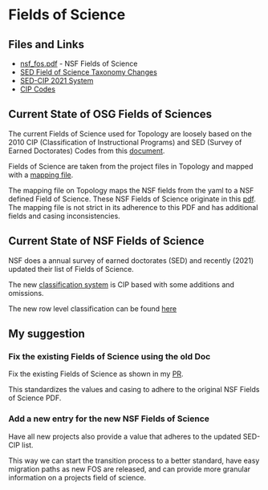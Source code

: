 # Fields of Science

## Files and Links

* [nsf_fos.pdf](../nsf_fos.pdf) - NSF Fields of Science
* [SED Field of Science Taxonomy Changes](https://ncses.nsf.gov/pubs/ncses23200#changes-in-the-field-of-study-taxonomy-and-education-data-collection_new-cip-based-field-of-study-taxonomy)
* [SED-CIP 2021 System](./nsf24300-taba-005.xlsx)
* [CIP Codes](https://nces.ed.gov/ipeds/cipcode/browse.aspx?y=55)


## Current State of OSG Fields of Sciences

The current Fields of Science used for Topology are loosely based on the 2010 CIP (Classification of Instructional Programs)
and SED (Survey of Earned Doctorates) Codes from this [document](../nsf_fos.pdf).

Fields of Science are taken from the project files in Topology and mapped with a 
[mapping file](https://github.com/opensciencegrid/topology/blob/5248f5e2322f711b28ce767a0348564e65907aec/mappings/nsfscience.yaml). 

The mapping file on Topology maps the NSF fields from the yaml to a NSF defined Field of Science. 
These NSF Fields of Science originate in this [pdf](../nsf_fos.pdf). The mapping file is not strict
in its adherence to this PDF and has additional fields and casing inconsistencies.

## Current State of NSF Fields of Science

NSF does a annual survey of earned doctorates (SED) and recently (2021) updated their list of Fields of Science.

The new [classification system](https://ncses.nsf.gov/pubs/ncses23200#changes-in-the-field-of-study-taxonomy-and-education-data-collection_new-cip-based-field-of-study-taxonomy) is CIP based with some additions and omissions.

The new row level classification can be found [here](./nsf24300-taba-005.xlsx)

## My suggestion

### Fix the existing Fields of Science using the old Doc

Fix the existing Fields of Science as shown in my [PR](https://github.com/opensciencegrid/topology/pull/3500). 

This standardizes the values and casing to adhere to the original NSF Fields of Science PDF.

### Add a new entry for the new NSF Fields of Science

Have all new projects also provide a value that adheres to the updated SED-CIP list. 

This way we can start the transition process to a better standard, have easy migration paths as new FOS are released, and 
can provide more granular information on a projects field of science.